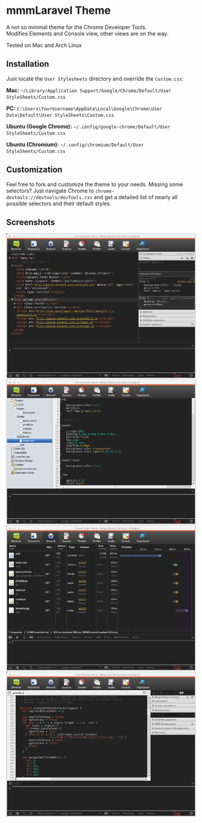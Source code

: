 # mmmLaravel Theme
A not so minimal theme for the Chrome Developer Tools.  
Modifies Elements and Console view, other views are on the way.

Tested on Mac and Arch Linux

## Installation 
Just locate the `User Stylesheets` directory and override the `Custom.css`:

**Mac:** `~/Library/Application Support/Google/Chrome/Default/User StyleSheets/Custom.css`

**PC:** `C:\Users\YourUsername\AppData\Local\Google\Chrome\User Data\Default\User StyleSheets\Custom.css`

**Ubuntu (Google Chrome):** `~/.config/google-chrome/Default/User StyleSheets/Custom.css`

**Ubuntu (Chromium):** `~/.config/chromium/Default/User StyleSheets/Custom.css`

## Customization
Feel free to fork and customize the theme to your needs. Missing some selectors? Just navigate Chrome to `chrome-devtools://devtools/devTools.css` and get a detailed list of nearly all possible selectors and their default styles.

## Screenshots
![Screenshot Elements](ressources/screenshot-elements.png)
![Screenshot Resources](ressources/screenshot-resources.png)
![Screenshot Network](ressources/screenshot-network.png)
![Screenshot Sources](ressources/screenshot-sources.png)
